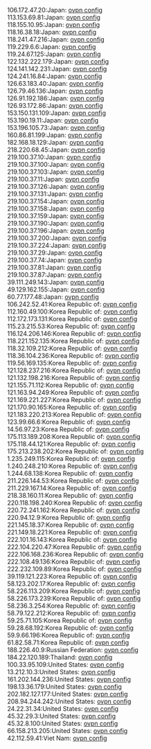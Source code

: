 106.172.47.20:Japan: [ovpn config](vpn/106_172_47_20.ovpn)  
113.153.69.81:Japan: [ovpn config](vpn/113_153_69_81.ovpn)  
118.155.10.95:Japan: [ovpn config](vpn/118_155_10_95.ovpn)  
118.16.38.18:Japan: [ovpn config](vpn/118_16_38_18.ovpn)  
118.241.47.216:Japan: [ovpn config](vpn/118_241_47_216.ovpn)  
119.229.6.6:Japan: [ovpn config](vpn/119_229_6_6.ovpn)  
119.24.67.125:Japan: [ovpn config](vpn/119_24_67_125.ovpn)  
122.132.222.179:Japan: [ovpn config](vpn/122_132_222_179.ovpn)  
124.141.142.231:Japan: [ovpn config](vpn/124_141_142_231.ovpn)  
124.241.16.84:Japan: [ovpn config](vpn/124_241_16_84.ovpn)  
126.63.183.40:Japan: [ovpn config](vpn/126_63_183_40.ovpn)  
126.79.46.136:Japan: [ovpn config](vpn/126_79_46_136.ovpn)  
126.91.192.186:Japan: [ovpn config](vpn/126_91_192_186.ovpn)  
126.93.172.86:Japan: [ovpn config](vpn/126_93_172_86.ovpn)  
153.150.131.109:Japan: [ovpn config](vpn/153_150_131_109.ovpn)  
153.190.19.11:Japan: [ovpn config](vpn/153_190_19_11.ovpn)  
153.196.105.73:Japan: [ovpn config](vpn/153_196_105_73.ovpn)  
160.86.81.199:Japan: [ovpn config](vpn/160_86_81_199.ovpn)  
182.168.18.129:Japan: [ovpn config](vpn/182_168_18_129.ovpn)  
218.220.68.45:Japan: [ovpn config](vpn/218_220_68_45.ovpn)  
219.100.37.10:Japan: [ovpn config](vpn/219_100_37_10.ovpn)  
219.100.37.100:Japan: [ovpn config](vpn/219_100_37_100.ovpn)  
219.100.37.103:Japan: [ovpn config](vpn/219_100_37_103.ovpn)  
219.100.37.11:Japan: [ovpn config](vpn/219_100_37_11.ovpn)  
219.100.37.126:Japan: [ovpn config](vpn/219_100_37_126.ovpn)  
219.100.37.131:Japan: [ovpn config](vpn/219_100_37_131.ovpn)  
219.100.37.154:Japan: [ovpn config](vpn/219_100_37_154.ovpn)  
219.100.37.158:Japan: [ovpn config](vpn/219_100_37_158.ovpn)  
219.100.37.159:Japan: [ovpn config](vpn/219_100_37_159.ovpn)  
219.100.37.190:Japan: [ovpn config](vpn/219_100_37_190.ovpn)  
219.100.37.196:Japan: [ovpn config](vpn/219_100_37_196.ovpn)  
219.100.37.200:Japan: [ovpn config](vpn/219_100_37_200.ovpn)  
219.100.37.224:Japan: [ovpn config](vpn/219_100_37_224.ovpn)  
219.100.37.29:Japan: [ovpn config](vpn/219_100_37_29.ovpn)  
219.100.37.74:Japan: [ovpn config](vpn/219_100_37_74.ovpn)  
219.100.37.81:Japan: [ovpn config](vpn/219_100_37_81.ovpn)  
219.100.37.87:Japan: [ovpn config](vpn/219_100_37_87.ovpn)  
39.111.249.143:Japan: [ovpn config](vpn/39_111_249_143.ovpn)  
49.129.162.155:Japan: [ovpn config](vpn/49_129_162_155.ovpn)  
60.77.177.48:Japan: [ovpn config](vpn/60_77_177_48.ovpn)  
106.242.52.41:Korea Republic of: [ovpn config](vpn/106_242_52_41.ovpn)  
112.160.49.100:Korea Republic of: [ovpn config](vpn/112_160_49_100.ovpn)  
112.172.173.131:Korea Republic of: [ovpn config](vpn/112_172_173_131.ovpn)  
115.23.215.53:Korea Republic of: [ovpn config](vpn/115_23_215_53.ovpn)  
116.124.206.146:Korea Republic of: [ovpn config](vpn/116_124_206_146.ovpn)  
118.221.152.135:Korea Republic of: [ovpn config](vpn/118_221_152_135.ovpn)  
118.32.109.212:Korea Republic of: [ovpn config](vpn/118_32_109_212.ovpn)  
118.36.104.236:Korea Republic of: [ovpn config](vpn/118_36_104_236.ovpn)  
119.56.169.135:Korea Republic of: [ovpn config](vpn/119_56_169_135.ovpn)  
121.128.237.216:Korea Republic of: [ovpn config](vpn/121_128_237_216.ovpn)  
121.132.198.216:Korea Republic of: [ovpn config](vpn/121_132_198_216.ovpn)  
121.155.71.112:Korea Republic of: [ovpn config](vpn/121_155_71_112.ovpn)  
121.163.94.249:Korea Republic of: [ovpn config](vpn/121_163_94_249.ovpn)  
121.169.221.227:Korea Republic of: [ovpn config](vpn/121_169_221_227.ovpn)  
121.170.90.165:Korea Republic of: [ovpn config](vpn/121_170_90_165.ovpn)  
121.183.220.213:Korea Republic of: [ovpn config](vpn/121_183_220_213.ovpn)  
123.99.66.6:Korea Republic of: [ovpn config](vpn/123_99_66_6.ovpn)  
14.56.97.23:Korea Republic of: [ovpn config](vpn/14_56_97_23.ovpn)  
175.113.189.208:Korea Republic of: [ovpn config](vpn/175_113_189_208.ovpn)  
175.118.44.121:Korea Republic of: [ovpn config](vpn/175_118_44_121.ovpn)  
175.213.238.202:Korea Republic of: [ovpn config](vpn/175_213_238_202.ovpn)  
1.235.249.115:Korea Republic of: [ovpn config](vpn/1_235_249_115.ovpn)  
1.240.248.210:Korea Republic of: [ovpn config](vpn/1_240_248_210.ovpn)  
1.244.68.138:Korea Republic of: [ovpn config](vpn/1_244_68_138.ovpn)  
211.226.144.53:Korea Republic of: [ovpn config](vpn/211_226_144_53.ovpn)  
211.229.167.14:Korea Republic of: [ovpn config](vpn/211_229_167_14.ovpn)  
218.38.160.11:Korea Republic of: [ovpn config](vpn/218_38_160_11.ovpn)  
220.118.198.240:Korea Republic of: [ovpn config](vpn/220_118_198_240.ovpn)  
220.72.241.162:Korea Republic of: [ovpn config](vpn/220_72_241_162.ovpn)  
220.94.12.9:Korea Republic of: [ovpn config](vpn/220_94_12_9.ovpn)  
221.145.18.37:Korea Republic of: [ovpn config](vpn/221_145_18_37.ovpn)  
221.149.18.221:Korea Republic of: [ovpn config](vpn/221_149_18_221.ovpn)  
222.101.16.143:Korea Republic of: [ovpn config](vpn/222_101_16_143.ovpn)  
222.104.220.47:Korea Republic of: [ovpn config](vpn/222_104_220_47.ovpn)  
222.106.168.236:Korea Republic of: [ovpn config](vpn/222_106_168_236.ovpn)  
222.108.49.136:Korea Republic of: [ovpn config](vpn/222_108_49_136.ovpn)  
222.232.109.89:Korea Republic of: [ovpn config](vpn/222_232_109_89.ovpn)  
39.119.121.223:Korea Republic of: [ovpn config](vpn/39_119_121_223.ovpn)  
58.123.202.17:Korea Republic of: [ovpn config](vpn/58_123_202_17.ovpn)  
58.226.113.209:Korea Republic of: [ovpn config](vpn/58_226_113_209.ovpn)  
58.226.173.239:Korea Republic of: [ovpn config](vpn/58_226_173_239.ovpn)  
58.236.3.254:Korea Republic of: [ovpn config](vpn/58_236_3_254.ovpn)  
58.79.122.212:Korea Republic of: [ovpn config](vpn/58_79_122_212.ovpn)  
59.25.71.105:Korea Republic of: [ovpn config](vpn/59_25_71_105.ovpn)  
59.28.68.192:Korea Republic of: [ovpn config](vpn/59_28_68_192.ovpn)  
59.9.66.196:Korea Republic of: [ovpn config](vpn/59_9_66_196.ovpn)  
61.82.58.71:Korea Republic of: [ovpn config](vpn/61_82_58_71.ovpn)  
188.226.40.9:Russian Federation: [ovpn config](vpn/188_226_40_9.ovpn)  
184.22.120.189:Thailand: [ovpn config](vpn/184_22_120_189.ovpn)  
100.33.95.109:United States: [ovpn config](vpn/100_33_95_109.ovpn)  
13.212.10.3:United States: [ovpn config](vpn/13_212_10_3.ovpn)  
161.202.144.236:United States: [ovpn config](vpn/161_202_144_236.ovpn)  
198.13.36.179:United States: [ovpn config](vpn/198_13_36_179.ovpn)  
202.182.127.177:United States: [ovpn config](vpn/202_182_127_177.ovpn)  
208.94.244.242:United States: [ovpn config](vpn/208_94_244_242.ovpn)  
24.22.31.34:United States: [ovpn config](vpn/24_22_31_34.ovpn)  
45.32.29.3:United States: [ovpn config](vpn/45_32_29_3.ovpn)  
45.32.8.100:United States: [ovpn config](vpn/45_32_8_100.ovpn)  
66.158.213.205:United States: [ovpn config](vpn/66_158_213_205.ovpn)  
42.112.59.41:Viet Nam: [ovpn config](vpn/42_112_59_41.ovpn)  
